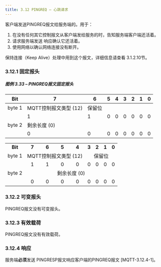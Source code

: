 ```yaml
---
title: 3.12 PINGREQ – 心跳请求
---
```


客户端发送PINGREQ报文给服务端的。用于：

1.  在没有任何其它控制报文从客户端发给服务的时，告知服务端客户端还活着。
2.  请求服务端发送 响应确认它还活着。
3.  使用网络以确认网络连接没有断开。

保持连接（Keep Alive）处理中用到这个报文，详细信息请查看 3.1.2.10节。

### 3.12.1 固定报头

##### 图例 3.33 – PINGREQ报文固定报头

| **Bit** | **7**                 | **6**  | **5** | **4** | **3** | **2** | **1** | **0** |
|---------|-----------------------|--------|-------|-------|-------|-------|-------|-------|
| byte 1  | MQTT控制报文类型 (12) | 保留位 |
|         | 1                     | 1      | 0     | 0     | 0     | 0     | 0     | 0     |
| byte 2  | 剩余长度 (0)          |
|         | 0                     | 0      | 0     | 0     | 0     | 0     | 0     | 0     |

<table style="text-align:center">
   <tr>
     <td align="center"><strong>Bit</strong></td>
     <td align="center"><strong>7</strong></td>
     <td align="center"><strong>6</strong></td>
     <td align="center"><strong>5</strong></td>
     <td align="center"><strong>4</strong></td>
     <td align="center"><strong>3</strong></td>
     <td align="center"><strong>2</strong></td>
     <td align="center"><strong>1</strong></td>
     <td align="center"><strong>0</strong></td>
   </tr>
   <tr>
     <td>byte 1</td>
     <td colspan="4" align="center">MQTT控制报文类型 (12)</td>
     <td colspan="4" align="center">保留位</td>
   </tr>
   <tr>
       <td></td>
       <td align="center">1</td>
       <td align="center">1</td>
       <td align="center">0</td>
       <td align="center">0</td>
       <td align="center">0</td>
       <td align="center">0</td>
       <td align="center">0</td>
       <td align="center">0</td>
     </tr>
   <tr>
     <td>byte 2</td>
     <td colspan="8" align="center">剩余长度 (0)</td>
   </tr>
   <tr>
       <td></td>
       <td align="center">0</td>
       <td align="center">0</td>
       <td align="center">0</td>
       <td align="center">0</td>
       <td align="center">0</td>
       <td align="center">0</td>
       <td align="center">0</td>
       <td align="center">0</td>
     </tr>
 </table>

### 3.12.2 可变报头

PINGREQ报文没有可变报头。

### 3.12.3 有效载荷

PINGREQ报文没有有效载荷。

### 3.12.4 响应

服务端**必须**发送 PINGRESP报文响应客户端的PINGREQ报文 \[MQTT-3.12.4-1\]。


